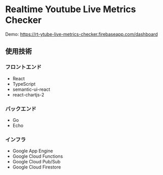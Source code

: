 # Realtime Youtube Live Metrics Checker
Demo: https://rt-ytube-live-metrics-checker.firebaseapp.com/dashboard

## 使用技術
### フロントエンド
- React
- TypeScript
- semantic-ui-react
- react-chartjs-2
### バックエンド
- Go
- Echo

### インフラ
- Google App Engine
- Google Cloud Functions
- Google Cloud Pub/Sub
- Google Cloud Firestore
